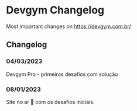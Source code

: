 # Devgym Changelog 

Most important changes on https://devgym.com.br/

## Changelog 

### 04/03/2023 
Devgym Pro - primeiros desafios com solução

### 08/01/2023 
Site no ar 🎉 com os desafios iniciais.  
